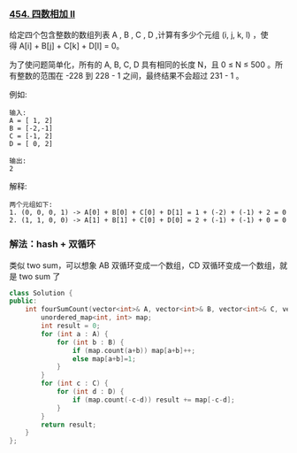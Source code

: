 ### [454. 四数相加 II](https://leetcode-cn.com/problems/4sum-ii/)

给定四个包含整数的数组列表 A , B , C , D ,计算有多少个元组 (i, j, k, l) ，使得 A[i] + B[j] + C[k] + D[l] = 0。

为了使问题简单化，所有的 A, B, C, D 具有相同的长度 N，且 0 ≤ N ≤ 500 。所有整数的范围在 -228 到 228 - 1 之间，最终结果不会超过 231 - 1 。

例如:
```
输入:
A = [ 1, 2]
B = [-2,-1]
C = [-1, 2]
D = [ 0, 2]

输出:
2
```

解释:
```
两个元组如下:
1. (0, 0, 0, 1) -> A[0] + B[0] + C[0] + D[1] = 1 + (-2) + (-1) + 2 = 0
2. (1, 1, 0, 0) -> A[1] + B[1] + C[0] + D[0] = 2 + (-1) + (-1) + 0 = 0
```

### 解法：hash + 双循环

类似 two sum，可以想象 AB 双循环变成一个数组，CD 双循环变成一个数组，就是 two sum 了

```cpp
class Solution {
public:
    int fourSumCount(vector<int>& A, vector<int>& B, vector<int>& C, vector<int>& D) {
        unordered_map<int, int> map;
        int result = 0;
        for (int a : A) {
            for (int b : B) {
                if (map.count(a+b)) map[a+b]++;
                else map[a+b]=1;
            }
        }
        for (int c : C) {
            for (int d : D) {
                if (map.count(-c-d)) result += map[-c-d];
            }
        }
        return result;
    }
};
```